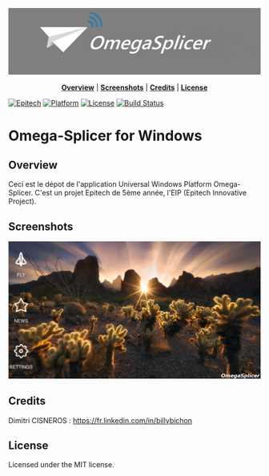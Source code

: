 ![Baner](./Screenshots/banerOS.png)

<p align="center">
<b><a href="#overview">Overview</a></b>
|
<b><a href="#screenshots">Screenshots</a></b>
|
<b><a href="#credits">Credits</a></b>
|
<b><a href="#license">License</a></b>
</p>

﻿[![Epitech](https://img.shields.io/badge/Epitech-EIP-blue.svg)](http://www.epitech.eu/epitech-innovative-projects.aspx)
[![Platform](https://img.shields.io/badge/Platform-UWP-ff69b4.svg?style=flat)](https://msdn.microsoft.com/fr-fr/library/windows/apps/ff402551(v=vs.105).aspx)
[![License](https://img.shields.io/badge/License-MIT-lightgrey.svg?style=flat)]()
[![Build Status](https://travis-ci.org/Omega-Splicer/UWP.svg)](https://travis-ci.org/Omega-Splicer/WP)

# Omega-Splicer for Windows

## Overview

Ceci est le dépot de l'application Universal Windows Platform Omega-Splicer. C'est un projet Epitech de 5ème année, l'EIP (Epitech Innovative Project).

## Screenshots

![Screenshot](./Screenshots/UWP-OmegaSplicer-Home.PNG)

## Credits

Dimitri CISNEROS : https://fr.linkedin.com/in/billybichon

## License

Licensed under the MIT license.
